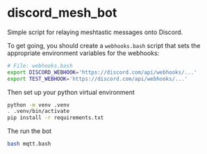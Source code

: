 # discord_mesh_bot

Simple script for relaying meshtastic messages onto Discord.

To get going, you should create a `webhooks.bash` script that sets the appropriate environment variables for the webhooks:

```bash
# File: webhooks.bash
export DISCORD_WEBHOOK='https://discord.com/api/webhooks/...'
export TEST_WEBHOOK='https://discord.com/api/webhooks/...'
```

Then set up your python virtual environment

```bash
python -m venv .venv
. .venv/bin/activate
pip install -r requirements.txt
```

The run the bot

```bash
bash mqtt.bash
```
